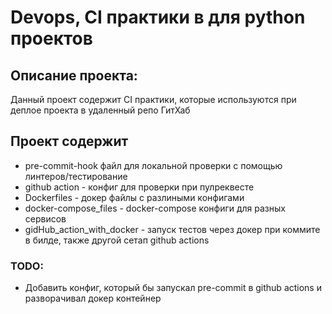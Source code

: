 # Devops, CI практики в для python проектов

## Описание проекта:
Данный проект содержит CI практики, которые используются при деплое проекта в удаленный репо ГитХаб

## Проект содержит

* pre-commit-hook файл для локальной проверки с помощью линтеров/тестирование
* github action - конфиг для проверки при пулреквесте
* Dockerfiles -  докер файлы с разлиными конфигами
* docker-compose_files - docker-compose конфиги для разных сервисов
* gidHub_action_with_docker - запуск тестов через докер при коммите в билде, также другой сетап github actions
  
### TODO:
* Добавить конфиг, который бы запускал pre-commit в github actions и разворачивал докер контейнер 


